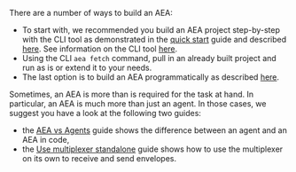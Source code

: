 There are a number of ways to build an AEA:
<ul>
	<li>To start with, we recommended you build an AEA project step-by-step with the CLI tool as demonstrated in the <a href="../quickstart/" target=_blank>quick start</a> guide and described <a href="../build-aea-step-by-step/" target=_blank>here</a>. See information on the CLI tool <a href="../cli-how-to/" target=_blank>here</a>.</li>
	<li>Using the CLI <code>aea fetch</code> command, pull in an already built project and run as is or extend it to your needs.</li>
	<li>The last option is to build an AEA programmatically as described <a href="../build-aea-programmatically/" target=_blank>here</a>.</li>
</ul>

Sometimes, an AEA is more than is required for the task at hand. In particular, an AEA is much more than just an agent. In those cases, we suggest you have a look at the following two guides:
<ul>
	<li> the <a href="../agent-vs-aea/" target=_blank>AEA vs Agents</a> guide shows the difference between an agent and an AEA in code,
	<li> the <a href="../multiplexer-standalone/" target=_blank>Use multiplexer standalone</a> guide shows how to use the multiplexer on its own to receive and send envelopes.
</ul>

<br />